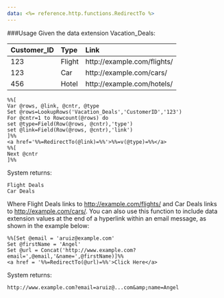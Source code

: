 ```yaml
---
data: <%= reference.http.functions.RedirectTo %>
---
```

###Usage
Given the data extension Vacation_Deals:

<table class="table table-hover">
<thead align="left">
<tr>
<th>Customer_ID</th>
<th>Type</th>
<th>Link</th>
</tr>
</thead>
<tbody>
<tr>
<td>123</td>
<td>Flight</td>
<td>http://example.com/flights/</td>
</tr>
<tr>
<td>123</td>
<td>Car</td>
<td>http://example.com/cars/</td>
</tr>
<tr>
<td>456</td>
<td>Hotel</td>
<td>http://example.com/hotels/</td>
</tr>
</tbody>
</table>

```
%%[
Var @rows, @link, @cntr, @type
Set @rows=LookupRows('Vacation_Deals','CustomerID','123')
For @cntr=1 to Rowcount(@rows) do
set @type=Field(Row(@rows, @cntr),'type')
set @link=Field(Row(@rows, @cntr),'link')
]%%
<a href='%%=RedirectTo(@link)=%%'>%%=v(@type)=%%</a>
%%[
Next @cntr
]%%
```

System returns:
```
Flight Deals
Car Deals
```

Where Flight Deals links to http://example.com/flights/ and Car Deals links to http://example.com/cars/.
You can also use this function to include data extension values at the end of a hyperlink within an email message, as shown in the example below:
```
%%[Set @email = 'aruiz@example.com'
Set @firstName = 'Angel'
Set @url = Concat('http://www.example.com?email=',@email,'&name=',@firstName)]%%
<a href = '%%=RedirectTo(@url)=%%'>Click Here</a>
```

System returns:
```
http://www.example.com?email=aruiz@...com&amp;name=Angel
```
